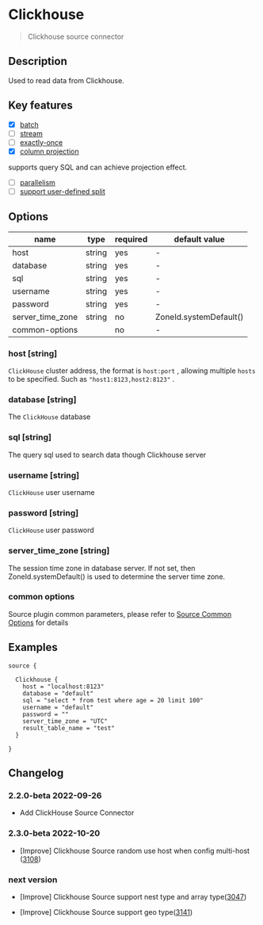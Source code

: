 # Clickhouse

> Clickhouse source connector

## Description

Used to read data from Clickhouse.

## Key features

- [x] [batch](../../concept/connector-v2-features.md)
- [ ] [stream](../../concept/connector-v2-features.md)
- [ ] [exactly-once](../../concept/connector-v2-features.md)
- [x] [column projection](../../concept/connector-v2-features.md)

supports query SQL and can achieve projection effect.

- [ ] [parallelism](../../concept/connector-v2-features.md)
- [ ] [support user-defined split](../../concept/connector-v2-features.md)

## Options

|       name       |  type  | required |     default value      |
|------------------|--------|----------|------------------------|
| host             | string | yes      | -                      |
| database         | string | yes      | -                      |
| sql              | string | yes      | -                      |
| username         | string | yes      | -                      |
| password         | string | yes      | -                      |
| server_time_zone | string | no       | ZoneId.systemDefault() |
| common-options   |        | no       | -                      |

### host [string]

`ClickHouse` cluster address, the format is `host:port` , allowing multiple `hosts` to be specified. Such as `"host1:8123,host2:8123"` .

### database [string]

The `ClickHouse` database

### sql [string]

The query sql used to search data though Clickhouse server

### username [string]

`ClickHouse` user username

### password [string]

`ClickHouse` user password

### server_time_zone [string]

The session time zone in database server. If not set, then ZoneId.systemDefault() is used to determine the server time zone.

### common options

Source plugin common parameters, please refer to [Source Common Options](common-options.md) for details

## Examples

```hocon
source {
  
  Clickhouse {
    host = "localhost:8123"
    database = "default"
    sql = "select * from test where age = 20 limit 100"
    username = "default"
    password = ""
    server_time_zone = "UTC"
    result_table_name = "test"
  }
  
}
```

## Changelog

### 2.2.0-beta 2022-09-26

- Add ClickHouse Source Connector

### 2.3.0-beta 2022-10-20

- [Improve] Clickhouse Source random use host when config multi-host ([3108](https://github.com/apache/seatunnel/pull/3108))

### next version

- [Improve] Clickhouse Source support nest type and array type([3047](https://github.com/apache/seatunnel/pull/3047))

- [Improve] Clickhouse Source support geo type([3141](https://github.com/apache/seatunnel/pull/3141))

